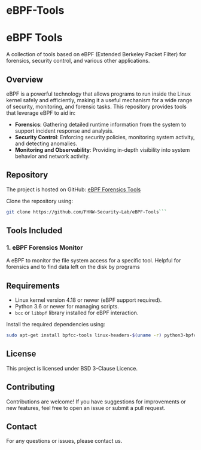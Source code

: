 # eBPF-Tools

# eBPF Tools

A collection of tools based on eBPF (Extended Berkeley Packet Filter) for forensics, security control, and various other applications.

## Overview

eBPF is a powerful technology that allows programs to run inside the Linux kernel safely and efficiently, making it a useful mechanism for a wide range of security, monitoring, and forensic tasks. This repository provides tools that leverage eBPF to aid in:

- **Forensics**: Gathering detailed runtime information from the system to support incident response and analysis.
- **Security Control**: Enforcing security policies, monitoring system activity, and detecting anomalies.
- **Monitoring and Observability**: Providing in-depth visibility into system behavior and network activity.

## Repository

The project is hosted on GitHub: [eBPF Forensics Tools](https://github.com/FHNW-Security-Lab/eBPF-Tools)

Clone the repository using:

```bash
git clone https://github.com/FHNW-Security-Lab/eBPF-Tools```
```
## Tools Included

### 1. **eBPF Forensics Monitor**

A eBPF to monitor the file system access for a specific tool. Helpful for forensics and to find data left on the disk by programs 

## Requirements

- Linux kernel version 4.18 or newer (eBPF support required).
- Python 3.6 or newer for managing scripts.
- `bcc` or `libbpf` library installed for eBPF interaction.

Install the required dependencies using:

```bash
sudo apt-get install bpfcc-tools linux-headers-$(uname -r) python3-bpfcc
```

## License

This project is licensed under BSD 3-Clause Licence.

## Contributing

Contributions are welcome! If you have suggestions for improvements or new features, feel free to open an issue or submit a pull request.

## Contact

For any questions or issues, please contact us.


